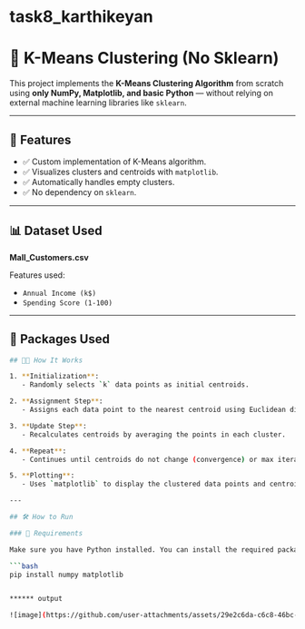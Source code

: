 # task8_karthikeyan
# 🧠 K-Means Clustering (No Sklearn)

This project implements the **K-Means Clustering Algorithm** from scratch using **only NumPy, Matplotlib, and basic Python** — without relying on external machine learning libraries like `sklearn`.

---

## 🚀 Features

- ✅ Custom implementation of K-Means algorithm.
- ✅ Visualizes clusters and centroids with `matplotlib`.
- ✅ Automatically handles empty clusters.
- ✅ No dependency on `sklearn`.

---

## 📊 Dataset Used
**Mall_Customers.csv**

Features used:
- `Annual Income (k$)`
- `Spending Score (1-100)`

---

## 🧰 Packages Used

```bash
## 🧑‍💻 How It Works

1. **Initialization**:
   - Randomly selects `k` data points as initial centroids.

2. **Assignment Step**:
   - Assigns each data point to the nearest centroid using Euclidean distance.

3. **Update Step**:
   - Recalculates centroids by averaging the points in each cluster.

4. **Repeat**:
   - Continues until centroids do not change (convergence) or max iterations are reached.

5. **Plotting**:
   - Uses `matplotlib` to display the clustered data points and centroids.

---

## 🛠️ How to Run

### 🔧 Requirements

Make sure you have Python installed. You can install the required packages using:

```bash
pip install numpy matplotlib


****** output 

![image](https://github.com/user-attachments/assets/29e2c6da-c6c8-46bc-a8c6-7a437ffbb499)
